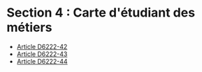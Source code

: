 # Section 4 : Carte d'étudiant des métiers

* [Article D6222-42](./LEGIARTI000025072973.md)
* [Article D6222-43](./LEGIARTI000018524068.md)
* [Article D6222-44](./LEGIARTI000025072971.md)
